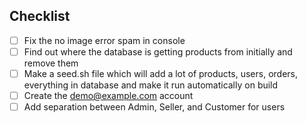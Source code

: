 ## Checklist

- [ ] Fix the no image error spam in console
- [ ] Find out where the database is getting products from initially and remove them
- [ ] Make a seed.sh file which will add a lot of products, users, orders, everything in database and make it run automatically on build
- [ ] Create the demo@example.com account
- [ ] Add separation between Admin, Seller, and Customer for users
